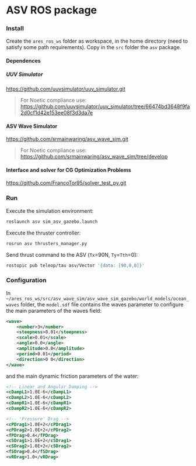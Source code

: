 # ASV ROS package
### Install
Create the `ares_ros_ws` folder as workspace, in the  home directory (need to satisfy some path requirements). Copy in the `src` folder the `asv` package. 

#### Dependences
##### UUV Simulator
https://github.com/uuvsimulator/uuv_simulator.git 
> For Noetic compliance use:
> https://github.com/uuvsimulator/uuv_simulator/tree/66474bd3648f9fa2d0cf1d42e153ee08f3d3da7e 
#### ASV Wave Simulator
https://github.com/srmainwaring/asv_wave_sim.git
> For Noetic compliance use:
> https://github.com/srmainwaring/asv_wave_sim/tree/develop
#### Interface and solver for CG Optimization Problems
https://github.com/FrancoTor95/solver_test_py.git

### Run
Execute the simulation environment:
```bash
roslaunch asv sim_asv_gazebo.launch
```
Execute the thruster controller:
```bash
rosrun asv thrusters_manager.py
```
Send thrust command to the ASV (`Tx`=90N, `Ty`=`Tth`=0):
```bash
rostopic pub teleop/tau asv/Vector '{data: [90,0,0]}'
```

### Configuration
In `~/ares_ros_ws/src/asv_wave_sim/asv_wave_sim_gazebo/world_models/ocean_waves` folder, the `model.sdf` file contains the waves parameter to configure the main parameters of the waves field:
```xml
<wave>
    <number>3</number>
    <steepness>0.01</steepness>
    <scale>0.01</scale>
    <angle>0.0</angle>
    <amplitude>0.0</amplitude>
    <period>0.01</period>
    <direction>0 0</direction>
</wave>
```
and the main dynamic friction parameters of the water:
```xml
<!-- Linear and Angular Damping -->
<cDampL1>1.0E-6</cDampL1>
<cDampL2>1.0E-6</cDampL2>
<cDampR1>1.0E-6</cDampR1>
<cDampR2>1.0E-6</cDampR2>

<!-- 'Pressure' Drag -->
<cPDrag1>1.0E+2</cPDrag1>
<cPDrag2>1.0E+2</cPDrag2>
<fPDrag>0.4</fPDrag>
<cSDrag1>1.0E+2</cSDrag1>
<cSDrag2>1.0E+2</cSDrag2>
<fSDrag>0.4</fSDrag>
<vRDrag>1.0</vRDrag>
```
